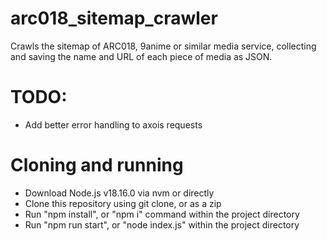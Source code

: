 # arc018_sitemap_crawler
Crawls the sitemap of ARC018, 9anime or similar media service, collecting and saving the name and URL of each piece of media as JSON.

# TODO:
- Add better error handling to axois requests

# Cloning and running
- Download Node.js v18.16.0 via nvm or directly
- Clone this repository using git clone, or as a zip
- Run "npm install", or "npm i" command within the project directory
- Run "npm run start", or "node index.js" within the project directory
